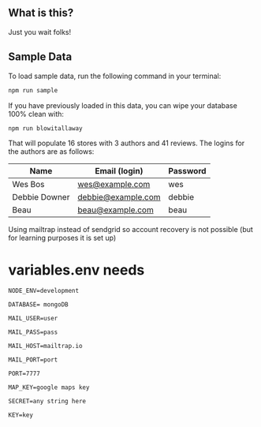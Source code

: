 ## What is this?

Just you wait folks!

## Sample Data

To load sample data, run the following command in your terminal:

```bash
npm run sample
```

If you have previously loaded in this data, you can wipe your database 100% clean with:

```bash
npm run blowitallaway
```

That will populate 16 stores with 3 authors and 41 reviews. The logins for the authors are as follows:

| Name          | Email (login)      | Password |
| ------------- | ------------------ | -------- |
| Wes Bos       | wes@example.com    | wes      |
| Debbie Downer | debbie@example.com | debbie   |
| Beau          | beau@example.com   | beau     |

Using mailtrap instead of sendgrid so account recovery is not possible (but for learning purposes it is set up)

# variables.env needs

```
NODE_ENV=development

DATABASE= mongoDB

MAIL_USER=user

MAIL_PASS=pass

MAIL_HOST=mailtrap.io

MAIL_PORT=port

PORT=7777

MAP_KEY=google maps key

SECRET=any string here

KEY=key
```
